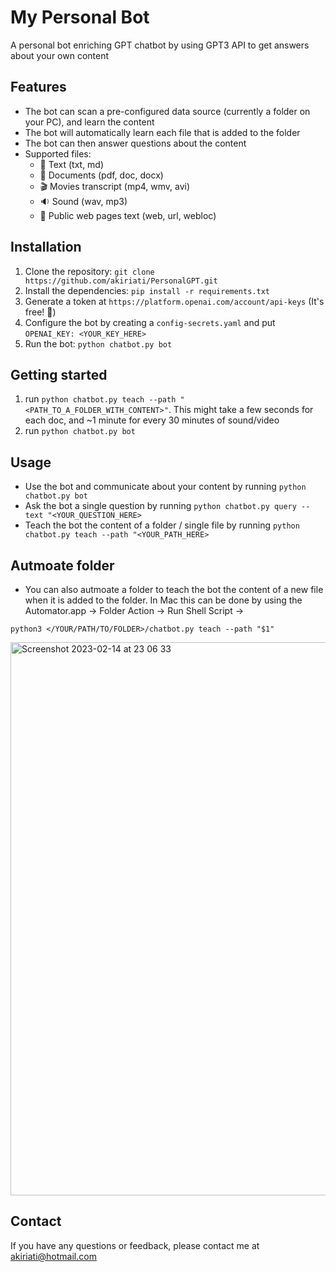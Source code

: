# My Personal Bot

A personal bot enriching GPT chatbot by using GPT3 API to get answers about your own content

## Features
- The bot can scan a pre-configured data source (currently a folder on your PC), and learn the content
- The bot will automatically learn each file that is added to the folder 
- The bot can then answer questions about the content
- Supported files:
  - 📜 Text (txt, md)
  - 📄 Documents (pdf, doc, docx)
  - 🎬 Movies transcript (mp4, wmv, avi) 
  - 🔉 Sound (wav, mp3)
  - 🔗 Public web pages text (web, url, webloc)

## Installation
1. Clone the repository: `git clone https://github.com/akiriati/PersonalGPT.git`
2. Install the dependencies: `pip install -r requirements.txt`
3. Generate a token at `https://platform.openai.com/account/api-keys` (It's free! 💸)
4. Configure the bot by creating a `config-secrets.yaml` and put `OPENAI_KEY: <YOUR_KEY_HERE>`
5. Run the bot: `python chatbot.py bot`

## Getting started 
1. run `python chatbot.py teach --path "<PATH_TO_A_FOLDER_WITH_CONTENT>"`. This might take a few seconds for each doc, and ~1 minute for every 30 minutes of sound/video 
2. run `python chatbot.py bot`

## Usage
- Use the bot and communicate about your content by running `python chatbot.py bot`
- Ask the bot a single question by running `python chatbot.py query --text "<YOUR_QUESTION_HERE>`
- Teach the bot the content of a folder / single file by running `python chatbot.py teach --path "<YOUR_PATH_HERE>`

## Autmoate folder
- You can also autmoate a folder to teach the bot the content of a new file when it is added to the folder. In Mac this can be done by using the Automator.app -> Folder Action -> Run Shell Script -> 
```
python3 </YOUR/PATH/TO/FOLDER>/chatbot.py teach --path "$1"
```

<img width="885" alt="Screenshot 2023-02-14 at 23 06 33" src="https://user-images.githubusercontent.com/10947653/218863170-cd6d2049-ac6c-438a-b394-32e4d29c585a.png">




## Contact
If you have any questions or feedback, please contact me at akiriati@hotmail.com
